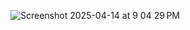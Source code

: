 ![Screenshot 2025-04-14 at 9 04 29 PM](https://github.com/user-attachments/assets/b25315d6-72bd-4ccd-9bc7-bd05586f8476)
